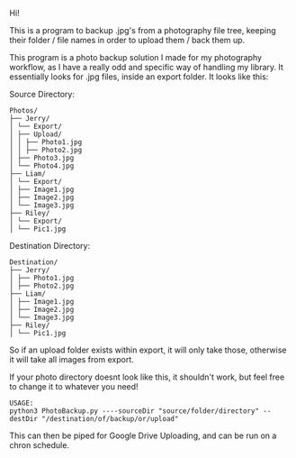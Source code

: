 Hi! 

This is a program to backup .jpg's from a photography file tree, keeping their folder / file names in order to upload them / back them up.

This program is a photo backup solution I made for my photography workflow, as I have a really odd and specific way of handling my library. It essentially looks for .jpg files, inside an export folder. It looks like this:

Source Directory:
```
Photos/
├── Jerry/
│ └── Export/
│ ├── Upload/
│ │ ├── Photo1.jpg
│ │ ├── Photo2.jpg
│ ├── Photo3.jpg
│ └── Photo4.jpg
├── Liam/
│ └── Export/
│ ├── Image1.jpg
│ ├── Image2.jpg
│ └── Image3.jpg
├── Riley/
│ └── Export/
│ └── Pic1.jpg
```
Destination Directory:
```
Destination/
├── Jerry/
│ ├── Photo1.jpg
│ ├── Photo2.jpg
├── Liam/
│ ├── Image1.jpg
│ ├── Image2.jpg
│ └── Image3.jpg
├── Riley/
│ └── Pic1.jpg
```
So if an upload folder exists within export, it will only take those, otherwise it will take all images from export. 

If your photo directory doesnt look like this, it shouldn't work, but feel free to change it to whatever you need!
```
USAGE:
python3 PhotoBackup.py ----sourceDir "source/folder/directory" --destDir "/destination/of/backup/or/upload"
```

This can then be piped for Google Drive Uploading, and can be run on a chron schedule. 
